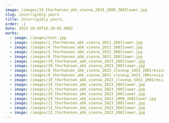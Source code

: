 ```yaml
---
image: /images/24_thorhansen_abk_vienna_2023_2000_2001lower.jpg
slug: incorrigibly-yours
title: Incorrigibly yours,
order: -1
date: 2023-10-16T14:30:03.906Z
works:
  - image: /images/text.jpg
  - image: /images/1_thorhansen_abk_vienna_2023_2001lower.jpg
  - image: /images/4_thorhansen_abk_vienna_2023_2001lower.jpg
  - image: /images/5_thorhansen_abk_vienna_2023_2001lower.jpg
  - image: /images/6_thorhansen_abk_vienna_2023_2001lower.jpg
  - image: /images/19_thorhansen_abk_vienna_2023_2001lower.jpg
  - image: /images/20_thorhansen_abk_vienna_2023_2001lower.jpg
  - image: /images/8_thorhansen_abk_vienna_2023_closeup_3453_2001resize_2001lower.jpg
  - image: /images/9_thorhansen_abk_vienna_2023_closeup_3453_2001resize_2001lower.jpg
  - image: /images/10_thorhansen_abk_vienna_2023_closeup_3453_2001resize_2001lower.jpg
  - image: /images/14_thorhansen_abk_vienna_2023_2001lower.jpg
  - image: /images/23_thorhansen_abk_vienna_2023_2001lower.jpg
  - image: /images/29_thorhansen_abk_vienna_2023_2001lower.jpg
  - image: /images/24_thorhansen_abk_vienna_2023_2000_2001lower.jpg
  - image: /images/11_thorhansen_abk_vienna_2023_2001lower.jpg
  - image: /images/12_thorhansen_abk_vienna_2023_2001lower.jpg
  - image: /images/13_thorhansen_abk_vienna_2023_2001lower.jpg
---
```

